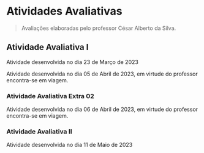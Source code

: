 # Atividades Avaliativas
> Avaliações elaboradas pelo professor César Alberto da Silva.

## Atividade Avaliativa I

Atividade desenvolvida no dia 23 de Março de 2023

Atividade desenvolvida no dia 05 de Abril de 2023, em virtude do professor encontra-se em viagem.

### Atividade Avaliativa Extra 02

Atividade desenvolvida no dia 06 de Abril de 2023, em virtude do professor encontra-se em viagem.

### Atividade Avaliativa II

Atividade desenvolvida no dia 11 de Maio de 2023
